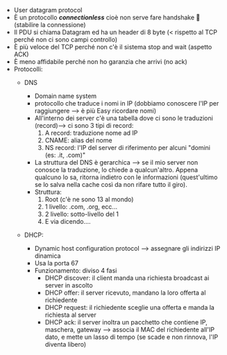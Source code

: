 - User datagram protocol 
- È un protocollo ***connectionless*** cioè non serve fare handshake 🤝 (stabilire la connessione)
- Il PDU si chiama Datagram ed ha un header di 8 byte (< rispetto al TCP perché non ci sono campi controllo) 
- È più veloce del TCP perché non c'è il sistema stop and wait (aspetto ACK) 
- È meno affidabile perché non ho garanzia che arrivi (no ack)
- Protocolli:
	- DNS 
		- Domain name system 
		- protocollo che traduce i nomi in IP (dobbiamo conoscere l'IP per raggiungere --> è più Easy ricordare nomi) 
		- All'interno dei server c'è una tabella dove ci sono le traduzioni (record)--> ci sono 3 tipi di record:
			1. A record: traduzione nome ad IP 
			2. CNAME: alias del nome 
			3. NS record: l'IP del server di riferimento per alcuni "domini (es: .it, .com)"
		- La struttura del DNS è gerarchica --> se il mio server non conosce la traduzione, lo chiede a qualcun'altro. Appena qualcuno lo sa, ritorna indietro con le informazioni (quest'ultimo se lo salva nella cache così da non rifare tutto il giro). 
		- Struttura:
			1. Root (c'è ne sono 13 al mondo)
			2. 1 livello: .com, .org, ecc... 
			3. 2 livello: sotto-livello del 1 
			4. E via dicendo....

	- DHCP:
		- Dynamic host configuration protocol --> assegnare gli indirizzi IP dinamica
		- Usa la porta 67
		- Funzionamento: diviso 4 fasi
			- DHCP discover: il client manda una richiesta broadcast ai server in ascolto 
			- DHCP offer: il server ricevuto, mandano la loro offerta al richiedente 
			- DHCP request: il richiedente sceglie una offerta e manda la richiesta al server 
			- DHCP ack: il server inoltra un pacchetto che contiene IP, maschera, gateway --> associa il MAC del richiedente all'IP dato, e mette un lasso di tempo (se scade e non rinnova, l'IP diventa libero)
